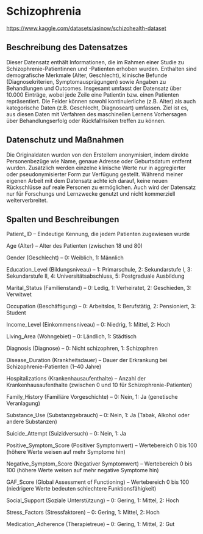 # Schizophrenia

https://www.kaggle.com/datasets/asinow/schizohealth-dataset

## Beschreibung des Datensatzes
Dieser Datensatz enthält Informationen, die im Rahmen einer Studie zu Schizophrenie-Patientinnen und -Patienten erhoben wurden. Enthalten sind demografische Merkmale (Alter, Geschlecht), klinische Befunde
(Diagnosekriterien, Symptomausprägungen) sowie Angaben zu Behandlungen und Outcomes. Insgesamt umfasst der Datensatz über 10.000 Einträge, wobei jede Zeile eine Patientin bzw. einen Patienten repräsentiert. Die Felder
können sowohl kontinuierliche (z.B. Alter) als auch kategorische Daten (z.B. Geschlecht, Diagnoseart) umfassen. Ziel ist es, aus diesen Daten mit Verfahren des maschinellen Lernens Vorhersagen über Behandlungserfolg
oder Rückfallrisiken treffen zu können.

## Datenschutz und Maßnahmen
Die Originaldaten wurden von den Erstellern anonymisiert, indem direkte Personenbezüge wie Name, genaue Adresse oder Geburtsdatum entfernt wurden. Zusätzlich werden einzelne klinische Werte nur in aggregierter oder
pseudonymisierter Form zur Verfügung gestellt. Während meiner eigenen Arbeit mit dem Datensatz achte ich darauf, keine neuen Rückschlüsse auf reale Personen zu ermöglichen. Auch wird der Datensatz nur für Forschungs
und Lernzwecke genutzt und nicht kommerziell weiterverbreitet. 

## Spalten und Beschreibungen

Patient_ID – Eindeutige Kennung, die jedem Patienten zugewiesen wurde

Age (Alter) – Alter des Patienten (zwischen 18 und 80)

Gender (Geschlecht) – 0: Weiblich, 1: Männlich

Education_Level (Bildungsniveau) – 1: Primarschule, 2: Sekundarstufe I, 3: Sekundarstufe II, 4: Universitätsabschluss, 5: Postgraduale Ausbildung

Marital_Status (Familienstand) – 0: Ledig, 1: Verheiratet, 2: Geschieden, 3: Verwitwet

Occupation (Beschäftigung) – 0: Arbeitslos, 1: Berufstätig, 2: Pensioniert, 3: Student

Income_Level (Einkommensniveau) – 0: Niedrig, 1: Mittel, 2: Hoch

Living_Area (Wohngebiet) – 0: Ländlich, 1: Städtisch

Diagnosis (Diagnose) – 0: Nicht schizophren, 1: Schizophren

Disease_Duration (Krankheitsdauer) – Dauer der Erkrankung bei Schizophrenie-Patienten (1–40 Jahre)

Hospitalizations (Krankenhausaufenthalte) – Anzahl der Krankenhausaufenthalte (zwischen 0 und 10 für Schizophrenie-Patienten)

Family_History (Familiäre Vorgeschichte) – 0: Nein, 1: Ja (genetische Veranlagung)

Substance_Use (Substanzgebrauch) – 0: Nein, 1: Ja (Tabak, Alkohol oder andere Substanzen)

Suicide_Attempt (Suizidversuch) – 0: Nein, 1: Ja

Positive_Symptom_Score (Positiver Symptomwert) – Wertebereich 0 bis 100 (höhere Werte weisen auf mehr Symptome hin)

Negative_Symptom_Score (Negativer Symptomwert) – Wertebereich 0 bis 100 (höhere Werte weisen auf mehr negative Symptome hin)

GAF_Score (Global Assessment of Functioning) – Wertebereich 0 bis 100 (niedrigere Werte bedeuten schlechtere Funktionsfähigkeit)

Social_Support (Soziale Unterstützung) – 0: Gering, 1: Mittel, 2: Hoch

Stress_Factors (Stressfaktoren) – 0: Gering, 1: Mittel, 2: Hoch

Medication_Adherence (Therapietreue) – 0: Gering, 1: Mittel, 2: Gut

